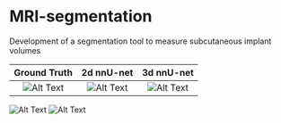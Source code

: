 # MRI-segmentation
Development of a segmentation tool to measure subcutaneous implant volumes

Ground Truth             |  2d nnU-net |  3d nnU-net
:-------------------------:|:-------------------------:|:-------------------------:
![Alt Text](https://media.giphy.com/media/LFpslzxtwqt1yPJgJu/giphy-downsized.gif)  |  ![Alt Text](https://media.giphy.com/media/LFpslzxtwqt1yPJgJu/giphy-downsized.gif) |  ![Alt Text](https://media.giphy.com/media/LFpslzxtwqt1yPJgJu/giphy-downsized.gif)



![Alt Text](https://media.giphy.com/media/LFpslzxtwqt1yPJgJu/giphy-downsized.gif)
![Alt Text](https://media.giphy.com/media/LFpslzxtwqt1yPJgJu/giphy-downsized.gif)
